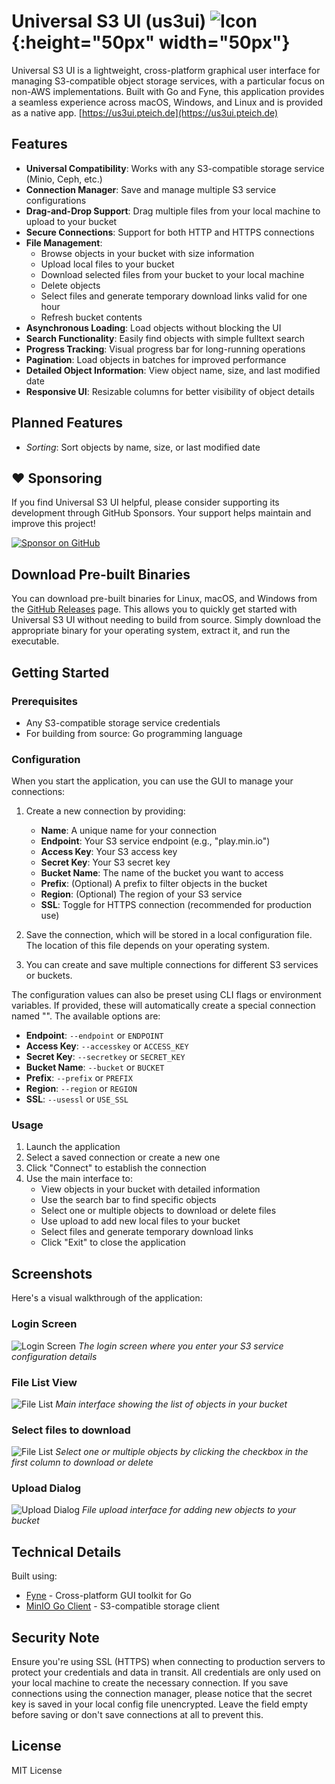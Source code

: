 # Universal S3 UI (us3ui) ![Icon](website/Icon.svg){:height="50px" width="50px"} 

Universal S3 UI is a lightweight, cross-platform graphical user interface for managing S3-compatible object storage services, with a particular focus on non-AWS implementations.
Built with Go and Fyne, this application provides a seamless experience across macOS, Windows, and Linux and is provided as a native app.
[https://us3ui.pteich.de](https://us3ui.pteich.de)

## Features

- **Universal Compatibility**: Works with any S3-compatible storage service (Minio, Ceph, etc.)
- **Connection Manager**: Save and manage multiple S3 service configurations
- **Drag-and-Drop Support**: Drag multiple files from your local machine to upload to your bucket
- **Secure Connections**: Support for both HTTP and HTTPS connections
- **File Management**:
  - Browse objects in your bucket with size information
  - Upload local files to your bucket
  - Download selected files from your bucket to your local machine
  - Delete objects
  - Select files and generate temporary download links valid for one hour
  - Refresh bucket contents
- **Asynchronous Loading**: Load objects without blocking the UI
- **Search Functionality**: Easily find objects with simple fulltext search
- **Progress Tracking**: Visual progress bar for long-running operations
- **Pagination**: Load objects in batches for improved performance
- **Detailed Object Information**: View object name, size, and last modified date
- **Responsive UI**: Resizable columns for better visibility of object details

## Planned Features

- _Sorting_: Sort objects by name, size, or last modified date

## ❤️ Sponsoring

If you find Universal S3 UI helpful, please consider supporting its development through GitHub Sponsors. Your support helps maintain and improve this project!

[![Sponsor on GitHub](https://img.shields.io/badge/Sponsor-GitHub-ea4aaa?style=for-the-badge&logo=github)](https://github.com/sponsors/pteich)

## Download Pre-built Binaries

You can download pre-built binaries for Linux, macOS, and Windows from the [GitHub Releases](https://github.com/pteich/us3ui/releases) page. This allows you to quickly get started with Universal S3 UI without needing to build from source. Simply download the appropriate binary for your operating system, extract it, and run the executable.

## Getting Started

### Prerequisites

- Any S3-compatible storage service credentials
- For building from source: Go programming language

### Configuration

When you start the application, you can use the GUI to manage your connections:

1. Create a new connection by providing:

   - **Name**: A unique name for your connection
   - **Endpoint**: Your S3 service endpoint (e.g., "play.min.io")
   - **Access Key**: Your S3 access key
   - **Secret Key**: Your S3 secret key
   - **Bucket Name**: The name of the bucket you want to access
   - **Prefix**: (Optional) A prefix to filter objects in the bucket
   - **Region**: (Optional) The region of your S3 service
   - **SSL**: Toggle for HTTPS connection (recommended for production use)

2. Save the connection, which will be stored in a local configuration file. The location of this file depends on your operating system.

3. You can create and save multiple connections for different S3 services or buckets.

The configuration values can also be preset using CLI flags or environment variables. If provided, these will automatically create a special connection named "<Transient>". The available options are:

- **Endpoint**: `--endpoint` or `ENDPOINT`
- **Access Key**: `--accesskey` or `ACCESS_KEY`
- **Secret Key**: `--secretkey` or `SECRET_KEY`
- **Bucket Name**: `--bucket` or `BUCKET`
- **Prefix**: `--prefix` or `PREFIX`
- **Region**: `--region` or `REGION`
- **SSL**: `--usessl` or `USE_SSL`

### Usage

1. Launch the application
2. Select a saved connection or create a new one
3. Click "Connect" to establish the connection
4. Use the main interface to:
   - View objects in your bucket with detailed information
   - Use the search bar to find specific objects
   - Select one or multiple objects to download or delete files
   - Use upload to add new local files to your bucket
   - Select files and generate temporary download links
   - Click "Exit" to close the application

## Screenshots

Here's a visual walkthrough of the application:

### Login Screen

![Login Screen](website/screenshots/login.png)
_The login screen where you enter your S3 service configuration details_

### File List View

![File List](website/screenshots/filelist.png)
_Main interface showing the list of objects in your bucket_

### Select files to download

![File List](website/screenshots/selectfiles.png)
_Select one or multiple objects by clicking the checkbox in the first column to download or delete_

### Upload Dialog

![Upload Dialog](website/screenshots/upload-file.png)
_File upload interface for adding new objects to your bucket_

## Technical Details

Built using:

- [Fyne](https://fyne.io/) - Cross-platform GUI toolkit for Go
- [MinIO Go Client](https://github.com/minio/minio-go) - S3-compatible storage client

## Security Note

Ensure you're using SSL (HTTPS) when connecting to production servers to protect your credentials and data in transit.
All credentials are only used on your local machine to create the necessary connection.
If you save connections using the connection manager, please notice that the secret key is saved in
your local config file unencrypted. Leave the field empty before saving or don't save connections at all to prevent this.

## License

MIT License
